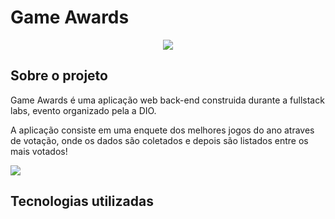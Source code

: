 # Game Awards
<p align="center">
<img src="http://img.shields.io/static/v1?label=STATUS&message=EM%20DESENVOLVIMENTO&color=GREEN&style=for-the-badge"/>
</p>

## Sobre o projeto 

 Game Awards é uma aplicação web back-end construida durante a fullstack labs, evento organizado pela a DIO.
 
 A aplicação consiste em uma enquete dos melhores jogos do ano atraves de votação, onde os dados são coletados e depois são listados entre os mais votados!
 
 <img src="https://user-images.githubusercontent.com/104622435/207476621-d53a5814-982d-465d-8014-ae587bfe45dc.png"/>
 
 ## Tecnologias utilizadas 
 
 
